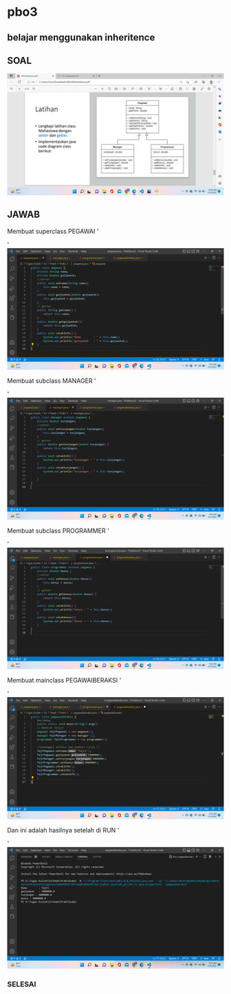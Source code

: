 # pbo3

## belajar menggunakan inheritence

## SOAL 
![Gambar1](ss3/Screenshot%20(163).png)

## JAWAB
Membuat superclass PEGAWAI '<p>'
![Gambar2](ss3/Screenshot%20(158).png)

Membuat subclass MANAGER '<p>'
![Gambar3](ss3/Screenshot%20(159).png)

Membuat subclass PROGRAMMER '<p>'
![Gambar4](ss3/Screenshot%20(160).png)

Membuat mainclass PEGAWAIBERAKSI '<p>'
![Gambar5](ss3/Screenshot%20(161).png)

Dan ini adalah hasilnya setelah di RUN '<p>'
![Gambar6](ss3/Screenshot%20(162).png)


### SELESAI 